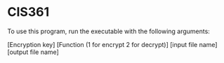 # CIS361

To use this program, run the executable with the following arguments: 

[Encryption key] [Function (1 for encrypt 2 for decrypt)] [input file name] [output file name]
